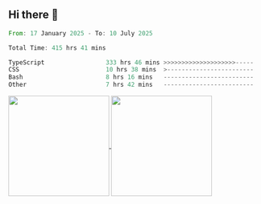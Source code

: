 ## Hi there 👋
<!--START_SECTION:waka-->

```rust
From: 17 January 2025 - To: 10 July 2025

Total Time: 415 hrs 41 mins

TypeScript                 333 hrs 46 mins >>>>>>>>>>>>>>>>>>>>-----   78.83 %
CSS                        10 hrs 38 mins  >------------------------   02.51 %
Bash                       8 hrs 16 mins   -------------------------   01.95 %
Other                      7 hrs 42 mins   -------------------------   01.82 %
```

<!--END_SECTION:waka-->

<a href="https://github.com/anuraghazra/github-readme-stats">
  <img height=200 align="center" src="https://github-readme-stats.vercel.app/api/top-langs/?username=paulgeorge35&layout=donut&langs_count=5&theme=transparent" />
</a>
<a href="https://github.com/anuraghazra/convoychat">
  <img height=200 align="center" src="https://github-readme-stats.vercel.app/api?username=paulgeorge35&show_icons=true&show=prs_merged&theme=transparent&rank_icon=github" />
</a>
